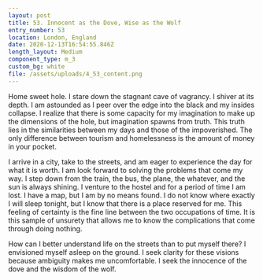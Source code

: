 ```yaml
---
layout: post
title: 53. Innocent as the Dove, Wise as the Wolf
entry_number: 53
location: London, England
date: 2020-12-13T16:54:55.846Z
length_layout: Medium
component_type: m_3
custom_bg: white
file: /assets/uploads/4_53_content.png
---
```

Home sweet hole. I stare down the stagnant cave of vagrancy. I shiver at its depth. I am astounded as I peer over the edge into the black and my insides collapse. I realize that there is some capacity for my imagination to make up the dimensions of the hole, but imagination spawns from truth. This truth lies in the similarities between my days and those of the impoverished. The only difference between tourism and homelessness is the amount of money in your pocket.
 
I arrive in a city, take to the streets, and am eager to experience the day for what it is worth. I am look forward to solving the problems that come my way. I step down from the train, the bus, the plane, the whatever, and the sun is always shining. I venture to the hostel and for a period of time I am lost. I have a map, but I am by no means found. I do not know where exactly I will sleep tonight, but I know that there is a place reserved for me. This feeling of certainty is the fine line between the two occupations of time. It is this sample of unsurety that allows me to know the complications that come through doing nothing.
 
How can I better understand life on the streets than to put myself there? I envisioned myself asleep on the ground. I seek clarity for these visions because ambiguity makes me uncomfortable. I seek the innocence of the dove and the wisdom of the wolf. 
